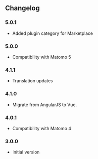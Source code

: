 ## Changelog

### 5.0.1

- Added plugin category for Marketplace


### 5.0.0

- Compatibility with Matomo 5

### 4.1.1

- Translation updates

### 4.1.0

- Migrate from AngularJS to Vue.

### 4.0.1

- Compatibility with Matomo 4

### 3.0.0

- Initial version

